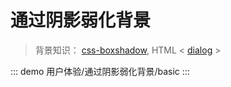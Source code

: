 # 通过阴影弱化背景

> 背景知识： [css-boxshadow](https://developer.mozilla.org/zh-CN/docs/Web/CSS/css-boxshadow), HTML < [dialog](https://developer.mozilla.org/zh-CN/docs/Web/HTML/Element/dialog) >

::: demo
用户体验/通过阴影弱化背景/basic
:::

